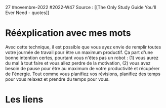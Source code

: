 27 #novembre-2022 #2022-W47
Source : [[The Only Study Guide You'll Ever Need - quotes]]
# Rééxplication avec mes mots
Avec cette technique, il est possible que vous ayez envie de remplir toutes votre journée de travail pour être un maximum productif. Ça part d'une bonne intention certes, pourtant vous n'êtes pas un robot : (1) vous aurez du mal à tout faire et vous allez perdre de la motivation, (2) vous avez besoin de pause pour être au maximum de votre productivité et récupérer de l'énergie. Tout comme vous planifiez vos révisions, planifiez des temps pour vous relaxez et prendre du temps pour vous.
# Les liens
